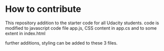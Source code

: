 # How to contribute
This repository addition to the starter code for all Udacity students. code is modified to javascript code file app.js, CSS content in app.cs and to some extent in index.html

further additions, styling can be added to these 3 files.
